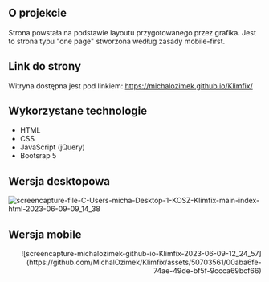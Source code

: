 ## O projekcie
Strona powstała na podstawie layoutu przygotowanego przez grafika. Jest to strona typu "one page" stworzona według zasady mobile-first.

## Link do strony
Witryna dostępna jest pod linkiem: https://michalozimek.github.io/Klimfix/  

## Wykorzystane technologie
- HTML
- CSS
- JavaScript (jQuery)
- Bootsrap 5

## Wersja desktopowa
![screencapture-file-C-Users-micha-Desktop-1-KOSZ-Klimfix-main-index-html-2023-06-09-09_14_38](https://github.com/MichalOzimek/Klimfix/assets/50703561/8866dfbd-a18f-4b18-9b6e-9f96dc539e89)

## Wersja mobile
<p align="right" width="100%">
![screencapture-michalozimek-github-io-Klimfix-2023-06-09-12_24_57](https://github.com/MichalOzimek/Klimfix/assets/50703561/00aba6fe-74ae-49de-bf5f-9ccca69bcf66)
</p>



